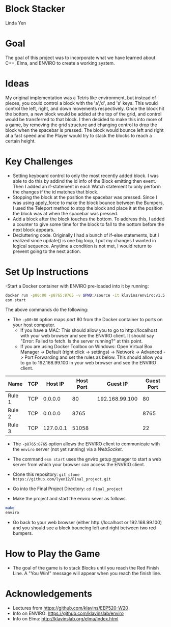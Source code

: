 # Block Stacker
Linda Yen

Goal
===
The goal of this project was to incorporate what we have learned about C++, Elma, and ENVIRO to create a working system.

Ideas
===
My original implementation was a Tetris like environment, but instead of pieces, you could control a block with the 'a','d', and 's' keys.
This would control the left, right, and down movements respectively. Once the block hit the bottom, a new block would be
added at the top of the grid, and control would be transferred to that block. I then decided to make this into more of a game, by removing
the grid structure and changing control to drop the block when the spacebar is pressed. The block would bounce left and right at a fast speed
and the Player would try to stack the blocks to reach a certain height.

Key Challenges
===
- Setting keyboard control to only the most recently added block. I was able to do this by addind the id info of the Block emitting then event.
  Then I added an if-statement in each Watch statement to only perform the changes if the id matches that block.
- Stopping the block at the position the spacebar was pressed. Since I was using apply_force to make the block bounce between the Bumpers, I
  used the Teleport method to stop the block and place it at the position the block was at when the spacebar was pressed.
- Add a block after the block touches the bottom. To address this, I added a counter to give some time for the block to fall to the bottom 
  before the next block appears.
- Decluttering code. Originally I had a bunch of if-else statements, but I realized since update() is one big loop, I put my changes I wanted in 
  logical sequence. Anytime a condition is not met, I would return to prevent going to the next action. 

Set Up Instructions
===

-Start a Docker container with ENVIRO pre-loaded into it by running:

```bash
docker run -p80:80 -p8765:8765 -v $PWD:/source -it klavins/enviro:v1.5 bash
esm start
```

The above commands do the following:

- The `-p80:80` option maps *port* 80 from the Docker container to ports on your host computer.
  - If you have a MAC: This should allow you to go to http://localhost with your web browser and see the ENVIRO client. It should say "Error: Failed to fetch. Is the server running?" at this point.
  - If you are using Docker Toolbox on Windows: Open Virtual Box Manager -> Default (right click -> settings) -> Network -> Advanced -> Port Forwarding and set the rules as below. This should allow you to go to 192.168.99.100 in your web browser and see the ENVIRO client.

Name   | TCP | Host IP   | Host Port| Guest IP       | Guest Port |
-------|-----|-----------|----------|----------------|------------|
Rule 1 | TCP | 0.0.0.0   | 80       | 192.168.99.100 | 80         |
Rule 2 | TCP | 0.0.0.0   | 8765     |                | 8765       |
Rule 3 | TCP | 127.0.0.1 | 51058    |                | 22         |

- The `-p8765:8765` option allows the ENVIRO client to communicate with the `enviro` server (not yet running) via a *WebSocket*.

- The command `esm start` uses the <u>e</u>nviro <u>s</u>etup <u>m</u>anager to start a web server from which your browser can access the ENVRIO client. 

- Clone this repository: 
  `git clone https://github.com/lyen12/Final_project.git`

- Go into the Final Project Directory:
  `cd Final_project`

- Make the project and start the enviro sever as follows.
```bash
make
enviro
```

- Go back to your web browser (either http://localhost or 192.168.99.100) and you should see a block bouncing left and right between two red bumpers. 

How to Play the Game
===
- The goal of the game is to stack Blocks until you reach the Red Finish Line. A "You Win!" message will appear when you reach the finish line. 

Acknowledgements
===
- Lectures from https://github.com/klavins/EEP520-W20
- Info on ENVIRO: https://github.com/klavinslab/enviro
- Info on Elma: http://klavinslab.org/elma/index.html

